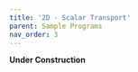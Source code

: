 ```yaml
---
title: '2D - Scalar Transport'
parent: Sample Programs
nav_order: 3
---
```


**Under Construction**
